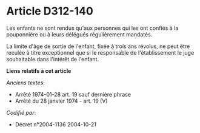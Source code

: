 # Article D312-140

Les enfants ne sont rendus qu'aux personnes qui les ont confiés à la pouponnière ou à leurs délégués régulièrement mandatés.

La limite d'âge de sortie de l'enfant, fixée à trois ans révolus, ne peut être reculée à titre exceptionnel que si le
responsable de l'établissement le juge souhaitable dans l'intérêt de l'enfant.

**Liens relatifs à cet article**

_Anciens textes_:

  - Arrêté 1974-01-28 art. 19 sauf dernière phrase
  - Arrêté du 28 janvier 1974 - art. 19 (V)

_Codifié par_:

  - Décret n°2004-1136 2004-10-21
